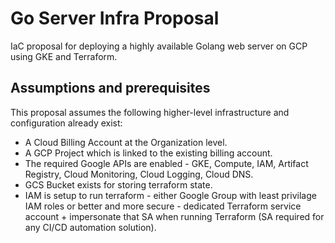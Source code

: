 # Go Server Infra Proposal
IaC proposal for deploying a highly available Golang web server on GCP using GKE and Terraform.

## Assumptions and prerequisites
This proposal assumes the following higher-level infrastructure and configuration already exist:
- A Cloud Billing Account at the Organization level.
- A GCP Project which is linked to the existing billing account.
- The required Google APIs are enabled - GKE, Compute, IAM, Artifact Registry, Cloud Monitoring, Cloud Logging, Cloud DNS.
- GCS Bucket exists for storing terraform state.
- IAM is setup to run terraform - either Google Group with least privilage IAM roles or better and more secure - dedicated Terraform service account + impersonate that SA when running Terraform (SA required for any CI/CD automation solution).
